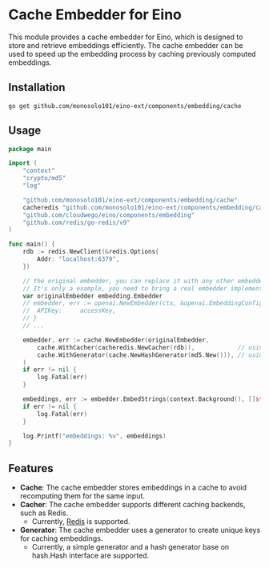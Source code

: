 # Cache Embedder for Eino

This module provides a cache embedder for Eino, which is designed to store and retrieve embeddings efficiently. The cache embedder can be used to speed up the embedding process by caching previously computed embeddings.

## Installation

```shell
go get github.com/monosolo101/eino-ext/components/embedding/cache
```

## Usage

```go
package main

import (
	"context"
	"crypto/md5"
	"log"

	"github.com/monosolo101/eino-ext/components/embedding/cache"
	cacheredis "github.com/monosolo101/eino-ext/components/embedding/cache/redis"
	"github.com/cloudwego/eino/components/embedding"
	"github.com/redis/go-redis/v9"
)

func main() {
	rdb := redis.NewClient(&redis.Options{
		Addr: "localhost:6379",
	})

	// the original embedder, you can replace it with any other embedder implementation
	// It's only a example, you need to bring a real embedder implementation here.
	var originalEmbedder embedding.Embedder
	// embedder, err := openai.NewEmbedder(ctx, &openai.EmbeddingConfig{
	// 	APIKey:     accessKey,
	// }
	// ...

	embedder, err := cache.NewEmbedder(originalEmbedder,
		cache.WithCacher(cacheredis.NewCacher(rdb)),            // using Redis as the cache
		cache.WithGenerator(cache.NewHashGenerator(md5.New())), // using md5 for generating unique keys
	)
	if err != nil {
		log.Fatal(err)
	}

	embeddings, err := embedder.EmbedStrings(context.Background(), []string{"hello", "how are you"})
	if err != nil {
		log.Fatal(err)
	}

	log.Printf("embeddings: %v", embeddings)
}
```

## Features

- **Cache**: The cache embedder stores embeddings in a cache to avoid recomputing them for the same input.
- **Cacher**: The cache embedder supports different caching backends, such as Redis.
  - Currently, [Redis](./redis) is supported.
- **Generator**: The cache embedder uses a generator to create unique keys for caching embeddings.
  - Currently, a simple generator and a hash generator base on hash.Hash interface are supported.
